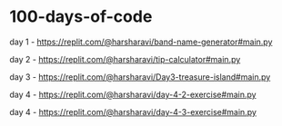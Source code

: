 # 100-days-of-code

day 1 - https://replit.com/@harsharavi/band-name-generator#main.py

day 2 - https://replit.com/@harsharavi/tip-calculator#main.py

day 3 - https://replit.com/@harsharavi/Day3-treasure-island#main.py

day 4 - https://replit.com/@harsharavi/day-4-2-exercise#main.py

day 4 - https://replit.com/@harsharavi/day-4-3-exercise#main.py
